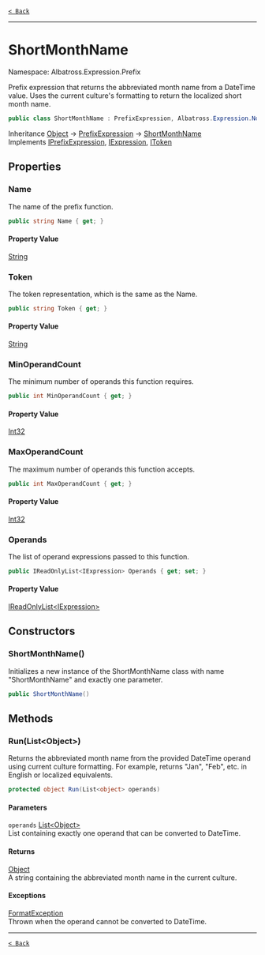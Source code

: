 [`< Back`](../../../)

---

# ShortMonthName

Namespace: Albatross.Expression.Prefix

Prefix expression that returns the abbreviated month name from a DateTime value.
 Uses the current culture's formatting to return the localized short month name.

```csharp
public class ShortMonthName : PrefixExpression, Albatross.Expression.Nodes.IPrefixExpression, Albatross.Expression.Nodes.IExpression, Albatross.Expression.Nodes.IToken
```

Inheritance [Object](https://docs.microsoft.com/en-us/dotnet/api/system.object) → [PrefixExpression](./albatross/expression/prefix/prefixexpression) → [ShortMonthName](./albatross/expression/prefix/shortmonthname)<br>
Implements [IPrefixExpression](./albatross/expression/nodes/iprefixexpression), [IExpression](./albatross/expression/nodes/iexpression), [IToken](./albatross/expression/nodes/itoken)

## Properties

### **Name**

The name of the prefix function.

```csharp
public string Name { get; }
```

#### Property Value

[String](https://docs.microsoft.com/en-us/dotnet/api/system.string)<br>

### **Token**

The token representation, which is the same as the Name.

```csharp
public string Token { get; }
```

#### Property Value

[String](https://docs.microsoft.com/en-us/dotnet/api/system.string)<br>

### **MinOperandCount**

The minimum number of operands this function requires.

```csharp
public int MinOperandCount { get; }
```

#### Property Value

[Int32](https://docs.microsoft.com/en-us/dotnet/api/system.int32)<br>

### **MaxOperandCount**

The maximum number of operands this function accepts.

```csharp
public int MaxOperandCount { get; }
```

#### Property Value

[Int32](https://docs.microsoft.com/en-us/dotnet/api/system.int32)<br>

### **Operands**

The list of operand expressions passed to this function.

```csharp
public IReadOnlyList<IExpression> Operands { get; set; }
```

#### Property Value

[IReadOnlyList&lt;IExpression&gt;](https://docs.microsoft.com/en-us/dotnet/api/system.collections.generic.ireadonlylist-1)<br>

## Constructors

### **ShortMonthName()**

Initializes a new instance of the ShortMonthName class with name "ShortMonthName" and exactly one parameter.

```csharp
public ShortMonthName()
```

## Methods

### **Run(List&lt;Object&gt;)**

Returns the abbreviated month name from the provided DateTime operand using current culture formatting.
 For example, returns "Jan", "Feb", etc. in English or localized equivalents.

```csharp
protected object Run(List<object> operands)
```

#### Parameters

`operands` [List&lt;Object&gt;](https://docs.microsoft.com/en-us/dotnet/api/system.collections.generic.list-1)<br>
List containing exactly one operand that can be converted to DateTime.

#### Returns

[Object](https://docs.microsoft.com/en-us/dotnet/api/system.object)<br>
A string containing the abbreviated month name in the current culture.

#### Exceptions

[FormatException](https://docs.microsoft.com/en-us/dotnet/api/system.formatexception)<br>
Thrown when the operand cannot be converted to DateTime.

---

[`< Back`](../../../)
